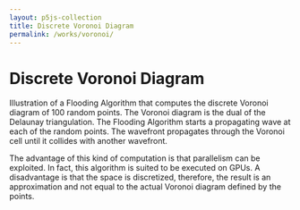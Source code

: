 ```yaml
---
layout: p5js-collection
title: Discrete Voronoi Diagram
permalink: /works/voronoi/
---
```


# Discrete Voronoi Diagram

Illustration of a Flooding Algorithm that computes the discrete Voronoi diagram of 100 random points.
The Voronoi diagram is the dual of the Delaunay triangulation.
The Flooding Algorithm starts a propagating wave at each of the random points.
The wavefront propagates through the Voronoi cell until it collides with another wavefront.

The advantage of this kind of computation is that parallelism can be exploited.
In fact, this algorithm is suited to be executed on GPUs.
A disadvantage is that the space is discretized, therefore, the result is an approximation and not equal to the actual Voronoi diagram defined by the points.

<div id = "p5-voronoi" style="background-color: #fdfdfd justify-content: center; display: flex;"></div>